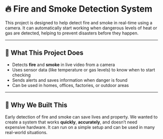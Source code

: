 # 🔥 Fire and Smoke Detection System

This project is designed to help detect fire and smoke in real-time using a camera. It can automatically start working when dangerous levels of heat or gas are detected, helping to prevent disasters before they happen.

---

## 📌 What This Project Does

- Detects **fire** and **smoke** in live video from a camera
- Uses sensor data (like temperature or gas levels) to know when to start checking
- Sends alerts and saves information when danger is found
- Can be used in homes, offices, factories, or outdoor areas

---

## 🎯 Why We Built This

Early detection of fire and smoke can save lives and property. We wanted to create a system that works **quickly**, **accurately**, and doesn’t need expensive hardware. It can run on a simple setup and can be used in many real-world situations.

